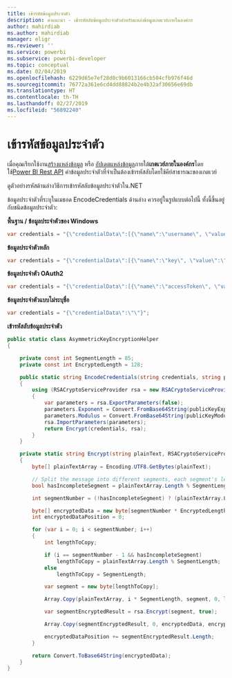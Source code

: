 ```yaml
---
title: เข้ารหัสข้อมูลประจำตัว
description: คำแนะนำ - เข้ารหัสลับข้อมูลประจำตัวสำหรับแหล่งข้อมูลเกตเวย์ภายในองค์กร
author: mahirdiab
ms.author: mahirdiab
manager: eligr
ms.reviewer: ''
ms.service: powerbi
ms.subservice: powerbi-developer
ms.topic: conceptual
ms.date: 02/04/2019
ms.openlocfilehash: 6229d65e7ef28d0c9b6013166cb504cfb976f46d
ms.sourcegitcommit: 76772a361e6cd4dd88824b2e4b32af30656e69db
ms.translationtype: HT
ms.contentlocale: th-TH
ms.lasthandoff: 02/27/2019
ms.locfileid: "56892240"
---
```

# <a name="encrypt-credentials"></a>เข้ารหัสข้อมูลประจำตัว

เมื่อคุณเรียกใช้งาน[สร้างแหล่งข้อมูล](https://docs.microsoft.com/rest/api/power-bi/gateways/createdatasource) หรือ [อัปเดตแหล่งข้อมูล](https://docs.microsoft.com/rest/api/power-bi/gateways/updatedatasource)ภายใต้**เกตเวย์ภายในองค์กร**โดยใช้[Power BI Rest API](https://docs.microsoft.com/rest/api/power-bi/) ค่าข้อมูลประจำตัวที่จำเป็นต้องเข้ารหัสลับโดยใช้คีย์สาธารณะของเกตเวย์

ดูตัวอย่างรหัสด้านล่างวิธีการเข้ารหัสลับข้อมูลประจำตัวใน.NET

ข้อมูลประจำตัวที่ระบุในเมธอด EncodeCredentials ด้านล่าง ควรอยู่ในรูปแบบต่อไปนี้ ทั้งนี้ขึ้นอยู่กับชนิดข้อมูลประจำตัว:

**พื้นฐาน / ข้อมูลประจำตัวของ Windows**

```csharp
var credentials = "{\"credentialData\":[{\"name\":\"username\", \"value\":\"john\"},{\"name\":\"password\", \"value\":\"*****\"}]}";
```

**ข้อมูลประจำตัวหลัก**

```csharp
var credentials = "{\"credentialData\":[{\"name\":\"key\", \"value\":\"ec....LA=\"}]}";
```

**ข้อมูลประจำตัว OAuth2**

```csharp
var credentials = "{\"credentialData\":[{\"name\":\"accessToken\", \"value\":\"eyJ0....fwtQ\"}]}";
```

**ข้อมูลประจำตัวแบบไม่ระบุชื่อ**

```csharp
var credentials = "{\"credentialData\":\"\"}";
```

**เข้ารหัสลับข้อมูลประจำตัว**

```csharp
public static class AsymmetricKeyEncryptionHelper
{

    private const int SegmentLength = 85;
    private const int EncryptedLength = 128;

    public static string EncodeCredentials(string credentials, string publicKeyExponent, string publicKeyModulus)
    {
        using (RSACryptoServiceProvider rsa = new RSACryptoServiceProvider(EncryptedLength * 8))
        {
            var parameters = rsa.ExportParameters(false);
            parameters.Exponent = Convert.FromBase64String(publicKeyExponent);
            parameters.Modulus = Convert.FromBase64String(publicKeyModulus);
            rsa.ImportParameters(parameters);
            return Encrypt(credentials, rsa);
        }
    }

    private static string Encrypt(string plainText, RSACryptoServiceProvider rsa)
    {
        byte[] plainTextArray = Encoding.UTF8.GetBytes(plainText);

        // Split the message into different segments, each segment's length is 85. So the result may be 85,85,85,20.
        bool hasIncompleteSegment = plainTextArray.Length % SegmentLength != 0;

        int segmentNumber = (!hasIncompleteSegment) ? (plainTextArray.Length / SegmentLength) : ((plainTextArray.Length / SegmentLength) + 1);

        byte[] encryptedData = new byte[segmentNumber * EncryptedLength];
        int encryptedDataPosition = 0;

        for (var i = 0; i < segmentNumber; i++)
        {
            int lengthToCopy;

            if (i == segmentNumber - 1 && hasIncompleteSegment)
                lengthToCopy = plainTextArray.Length % SegmentLength;
            else
                lengthToCopy = SegmentLength;

            var segment = new byte[lengthToCopy];

            Array.Copy(plainTextArray, i * SegmentLength, segment, 0, lengthToCopy);

            var segmentEncryptedResult = rsa.Encrypt(segment, true);

            Array.Copy(segmentEncryptedResult, 0, encryptedData, encryptedDataPosition, segmentEncryptedResult.Length);

            encryptedDataPosition += segmentEncryptedResult.Length;
        }

        return Convert.ToBase64String(encryptedData);
    }
}
```